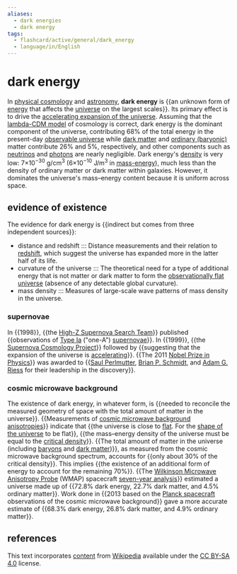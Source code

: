 ```yaml
---
aliases:
  - dark energies
  - dark energy
tags:
  - flashcard/active/general/dark_energy
  - language/in/English
---
```


# dark energy

In [physical cosmology](physical%20cosmology.md) and [astronomy](astronomy.md), __dark energy__ is {{an unknown form of [energy](energy.md) that affects the [universe](universe.md) on the largest scales}}. Its primary effect is to drive the [accelerating expansion of the universe](accelerating%20expansion%20of%20the%20universe.md). Assuming that the [lambda-CDM model](Lambda-CDM%20model.md) of cosmology is correct, dark energy is the dominant component of the universe, contributing 68% of the total energy in the present-day [observable universe](observable%20universe.md) while [dark matter](dark%20matter.md) and [ordinary (baryonic)](baryon.md#baryonic%20matter) matter contribute 26% and 5%, respectively, and other components such as [neutrinos](neutrino.md) and [photons](photon.md) are nearly negligible. Dark energy's [density](density.md) is very low: 7×10<sup>−30</sup> g/cm<sup>3</sup> (6×10<sup>−10</sup> J/m<sup>3</sup> in [mass-energy](mass–energy%20equivalence.md)), much less than the density of ordinary matter or dark matter within galaxies. However, it dominates the universe's mass–energy content because it is uniform across space. <!--SR:!2024-10-30,55,310-->

## evidence of existence

The evidence for dark energy is {{indirect but comes from three independent sources}}: <!--SR:!2024-11-18,70,310-->

- distance and redshift ::: Distance measurements and their relation to [redshift](redshift.md), which suggest the universe has expanded more in the latter half of its life. <!--SR:!2024-10-12,40,290!2024-10-29,54,310-->
- curvature of the universe ::: The theoretical need for a type of additional energy that is not matter or dark matter to form the [observationally flat universe](shape%20of%20the%20universe.md#curvature%20of%20the%20universe) (absence of any detectable global curvature). <!--SR:!2024-10-30,55,310!2024-10-09,35,270-->
- mass density ::: Measures of large-scale wave patterns of mass density in the universe. <!--SR:!2024-11-19,71,310!2024-11-17,69,310-->

### supernovae

In {{1998}}, {{the [High-Z Supernova Search Team](High-Z%20Supernova%20Search%20Team.md)}} published {{observations of [Type Ia](Type%20Ia%20supernova.md) ("one-A") [supernovae](supernova.md)}}. In {{1999}}, {{the [Supernova Cosmology Project](Supernova%20Cosmology%20Project.md)}} followed by {{suggesting that the expansion of the universe is [accelerating](deceleration%20parameter.md)}}. {{The 2011 [Nobel Prize in Physics](list%20of%20Nobel%20laureates%20in%20Physics.md)}} was awarded to {{[Saul Perlmutter](Saul%20Perlmutter.md), [Brian P. Schmidt](Brian%20Schmidt.md), and [Adam G. Riess](Adam%20Riess.md) for their leadership in the discovery}}. <!--SR:!2025-01-28,120,290!2024-10-09,39,290!2024-10-28,53,310!2024-10-07,38,270!2024-11-09,63,310!2024-10-10,39,290!2025-01-20,112,290!2024-11-09,52,250-->

### cosmic microwave background

The existence of dark energy, in whatever form, is {{needed to reconcile the measured geometry of space with the total amount of matter in the universe}}. {{Measurements of [cosmic microwave background](cosmic%20microwave%20background.md) [anisotropies](anisotropy.md)}} indicate that {{the universe is close to [flat](flatness%20problem.md). For the [shape of the universe](shape%20of%20the%20universe.md) to be flat}}, {{the mass–energy density of the universe must be equal to the [critical density](friedmann%20equations.md#density%20parameter)}}. {{The total amount of matter in the universe (including [baryons](baryon.md) and [dark matter](dark%20matter.md))}}, as measured from the cosmic microwave background spectrum, accounts for {{only about 30% of the critical density}}. This implies {{the existence of an additional form of energy to account for the remaining 70%}}. {{The [Wilkinson Microwave Anisotropy Probe](Wilkinson%20Microwave%20Anisotropy%20Probe.md) (WMAP) spacecraft [seven-year analysis](Wilkinson%20Microwave%20Anisotropy%20Probe.md#seven-year%20data%20release)}} estimated a universe made up of {{72.8% dark energy, 22.7% dark matter, and 4.5% ordinary matter}}. Work done in {{2013 based on the [Planck spacecraft](planck%20(spacecraft).md) observations of the cosmic microwave background}} gave a more accurate estimate of {{68.3% dark energy, 26.8% dark matter, and 4.9% ordinary matter}}. <!--SR:!2024-11-08,63,310!2024-11-07,62,310!2024-11-20,72,310!2025-01-08,97,290!2024-11-21,73,310!2024-10-17,44,290!2024-10-24,50,310!2025-01-05,103,290!2024-11-10,40,210!2024-10-21,49,290!2024-12-20,80,250-->

## references

This text incorporates [content](https://en.wikipedia.org/wiki/dark_energy) from [Wikipedia](Wikipedia.md) available under the [CC BY-SA 4.0](https://creativecommons.org/licenses/by-sa/4.0/) license.
